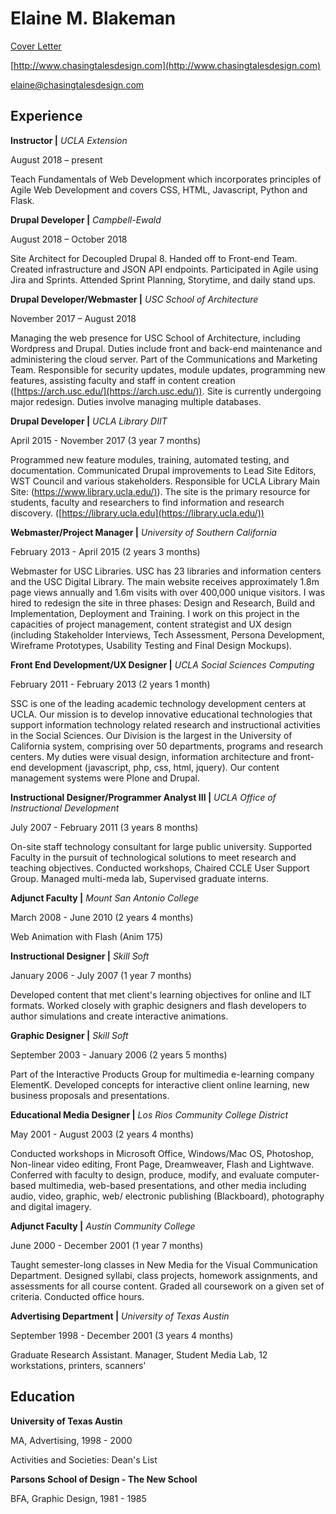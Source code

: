 # Elaine M. Blakeman

[Cover Letter](https://github.com/emb03/resume/blob/master/cover_letter.html)

[http://www.chasingtalesdesign.com](http://www.chasingtalesdesign.com)

[elaine@chasingtalesdesign.com](mailto:elaine@chasingtalesdesign.com)

## Experience

**Instructor |** _UCLA Extension_

August 2018 – present

Teach Fundamentals of Web Development which incorporates principles of Agile Web Development and covers CSS, HTML, Javascript, Python and Flask.


**Drupal Developer |** _Campbell-Ewald_

August 2018 – October 2018

Site Architect for Decoupled Drupal 8. Handed off to Front-end Team. Created infrastructure and JSON API endpoints. Participated in Agile using Jira and Sprints. Attended Sprint Planning, Storytime, and daily stand ups.


**Drupal Developer/Webmaster |** _USC School of Architecture_

November 2017 – August 2018

Managing the web presence for USC School of Architecture, including Wordpress and Drupal. Duties include front and back-end maintenance and administering the cloud server. Part of the Communications and Marketing Team. Responsible for security updates, module updates, programming new features, assisting faculty and staff in content creation ([https://arch.usc.edu/](https://arch.usc.edu/)). Site is currently undergoing major redesign. Duties involve managing multiple databases.


**Drupal Developer |** _UCLA Library DIIT_

April 2015 - November 2017 (3 year 7 months)

Programmed new feature modules, training, automated testing, and documentation. Communicated Drupal improvements to Lead Site Editors, WST Council and various stakeholders. Responsible for UCLA Library Main Site: ([https://www.library.ucla.edu/)](https://www.library.ucla.edu/)). The site is the primary resource for students, faculty and researchers to find information and research discovery. ([https://library.ucla.edu](https://library.ucla.edu/))


**Webmaster/Project Manager |** _University of Southern California_

February 2013  -  April 2015  (2 years 3 months)

Webmaster for USC Libraries. USC has 23 libraries and information centers and the USC Digital Library. The main website receives approximately 1.8m page views annually and 1.6m visits with over 400,000 unique visitors. I was hired to redesign the site in three phases: Design and Research, Build and Implementation, Deployment and Training. I work on this project in the capacities of project management, content strategist and UX design (including Stakeholder Interviews, Tech Assessment, Persona Development, Wireframe Prototypes, Usability Testing and Final Design Mockups).


**Front End Development/UX Designer |** _UCLA Social Sciences Computing_

February 2011 -  February 2013 (2 years 1 month)

SSC is one of the leading academic technology development centers at UCLA. Our mission is to develop innovative educational technologies that support information technology related research and instructional activities in the Social Sciences. Our Division is the largest in the University of California system, comprising over 50 departments, programs and research centers. My duties were visual design, information architecture and front-end development (javascript, php, css, html, jquery). Our content management systems were Plone and Drupal.


**Instructional Designer/Programmer Analyst III |** _UCLA Office of Instructional Development_

July 2007 -  February 2011 (3 years 8 months)

On-site staff technology consultant for large public university. Supported Faculty in the pursuit of technological solutions to meet research and teaching objectives. Conducted workshops, Chaired CCLE User Support Group. Managed multi-meda lab, Supervised graduate interns.


**Adjunct Faculty |** _Mount San Antonio College_

March 2008 -  June 2010 (2 years 4 months)

Web Animation with Flash (Anim 175)

**Instructional Designer |** _Skill Soft_

January 2006 -  July 2007 (1 year 7 months)

Developed content that met client&#39;s learning objectives for online and ILT formats. Worked closely with graphic designers and flash developers to author simulations and create interactive animations.


**Graphic Designer |** _Skill Soft_

September 2003 -  January 2006 (2 years 5 months)

Part of the Interactive Products Group for multimedia e-learning company ElementK. Developed concepts for interactive client online learning, new business proposals and presentations.


**Educational Media Designer |**  _Los Rios Community College District_

May 2001 -  August 2003 (2 years 4 months)

Conducted workshops in Microsoft Office, Windows/Mac OS, Photoshop, Non-linear video editing, Front Page, Dreamweaver, Flash and Lightwave. Conferred with faculty to design, produce, modify, and evaluate computer-based multimedia, web-based presentations, and other media including audio, video, graphic, web/ electronic publishing (Blackboard), photography and digital imagery.


**Adjunct Faculty |**  _Austin Community College_

June 2000 -  December 2001 (1 year 7 months)

Taught semester-long classes in New Media for the Visual Communication Department. Designed syllabi, class projects, homework assignments, and assessments for all course content. Graded all coursework on a given set of criteria. Conducted office hours.


**Advertising Department |**  _University of Texas Austin_

September 1998 -  December 2001 (3 years 4 months)

Graduate Research Assistant. Manager, Student Media Lab, 12 workstations, printers, scanners&#39;

## Education

**University of Texas Austin**

MA, Advertising, 1998 - 2000

Activities and Societies:  Dean&#39;s List



**Parsons School of Design - The New School**

BFA, Graphic Design, 1981 - 1985

